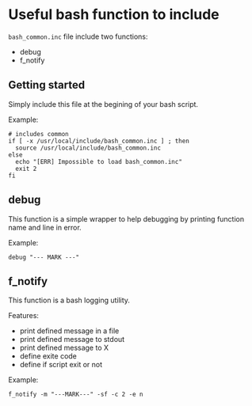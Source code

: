 # Useful bash function to include

`bash_common.inc` file include two functions:
* debug
* f_notify

## Getting started

Simply include this file at the begining of your bash script.

Example:

```
# includes common
if [ -x /usr/local/include/bash_common.inc ] ; then
  source /usr/local/include/bash_common.inc
else
  echo "[ERR] Impossible to load bash_common.inc"
  exit 2
fi
```

## debug

This function is a simple wrapper to help debugging by printing function name and line in error.

Example:

```
debug "--- MARK ---"
```

## f_notify

This function is a bash logging utility.

Features:
* print defined message in a file
* print defined message to stdout
* print defined message to X
* define exite code
* define if script exit or not

Example:

```
f_notify -m "---MARK---" -sf -c 2 -e n
```


